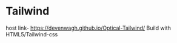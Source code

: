 # Tailwind
 host link- https://devenwagh.github.io/Optical-Tailwind/
 Build with HTML5/Tailwind-css
